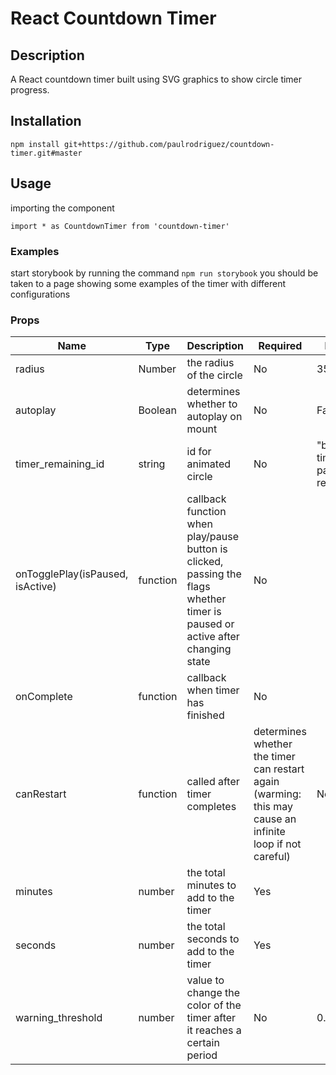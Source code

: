 # React Countdown Timer

## Description
A React countdown timer built using SVG graphics to show circle timer
progress.

## Installation
```npm install git+https://github.com/paulrodriguez/countdown-timer.git#master```

## Usage
importing the component
```
import * as CountdownTimer from 'countdown-timer'
```

### Examples
start storybook by running the command ```npm run storybook```
you should be taken to a page showing some examples of the timer with different configurations


### Props
| Name | Type | Description | Required | Default |
| ---- | ---- | ----------- | -------- | ------- |
|radius | Number | the radius of the circle | No | 35 |
| autoplay | Boolean | determines whether to autoplay on mount | No | False |
| timer_remaining_id | string | id for animated circle | No | "base-timer-path-remaining" |
| onTogglePlay(isPaused, isActive) | function | callback function when play/pause button is clicked, passing the flags whether timer is paused or active after changing state | No |
onComplete | function | callback when timer has finished | No |
canRestart | function | called after timer completes | determines whether the timer can restart again (warming: this may cause an infinite loop if not careful) | No |
| minutes | number | the total minutes to add to the timer | Yes |
seconds | number | the total seconds to add to the timer | Yes |
warning_threshold | number | value to change the color of the timer after it reaches a certain period | No | 0.5
